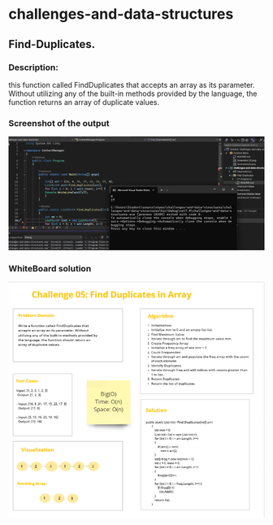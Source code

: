 # challenges-and-data-structures

## Find-Duplicates.

###  Description:

this  function called FindDuplicates that accepts an array as its parameter. Without utilizing any of the built-in methods provided by the language, the function returns an array of duplicate values.


### Screenshot of the output

![output](https://github.com/Nory9/challenges-and-data-structures/blob/Find-Duplicates/challenges-and-data-structures/Find-Duplicates/Screenshot%20(37).png?raw=true)



### WhiteBoard solution


![whiteBoard](https://github.com/Nory9/challenges-and-data-structures/blob/Find-Duplicates/challenges-and-data-structures/Find-Duplicates/Screenshot%20(39).png?raw=true)
